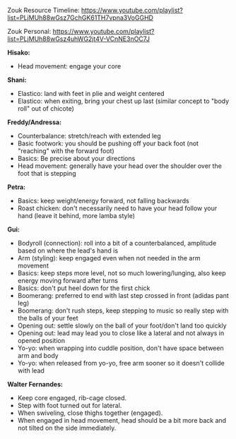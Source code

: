 Zouk Resource Timeline: https://www.youtube.com/playlist?list=PLjMUh88wGsz7GchGK61TH7vpna3VoGGHD

Zouk Personal: https://www.youtube.com/playlist?list=PLjMUh88wGsz4uhWG2jt4V-VCnNE3nOC7J

**Hisako:**
- Head movement: engage your core

**Shani:**
- Elastico: land with feet in plie and weight centered
- Elastico: when exiting, bring your chest up last (similar concept to "body roll" out of chicote)

**Freddy/Andressa:**
- Counterbalance: stretch/reach with extended leg
- Basic footwork: you should be pushing off your back foot (not "reaching" with the forward foot)
- Basics: Be precise about your directions
- Head movement: generally have your head over the shoulder over the foot that is stepping

**Petra:**
- Basics: keep weight/energy forward, not falling backwards
- Roast chicken: don't necessarily need to have your head follow your hand (leave it behind, more lamba style)

**Gui:**
- Bodyroll (connection): roll into a bit of a counterbalanced, amplitude based on where the lead's hand is
- Arm (styling): keep engaged even when not needed in the arm movement
- Basics: keep steps more level, not so much lowering/lunging, also keep energy moving forward after turns
- Basics: don't put heel down for the first chick
- Boomerang: preferred to end with last step crossed in front (adidas pant leg)
- Boomerang: don't rush steps, keep stepping to music so really step with the balls of your feet
- Opening out: settle slowly on the ball of your foot/don't land too quickly
- Opening out: lead may lead you to close like a lateral and not always in opened position
- Yo-yo: when wrapping into cuddle position, don't have space between arm and body
- Yo-yo: when released from yo-yo, free arm sooner so it doesn't collide with lead

**Walter Fernandes:**
- Keep core engaged, rib-cage closed.
- Step with foot turned out for lateral.
- When swiveling, close thighs together (engaged).
- When engaged in head movement, head should be a bit more back and not tilted on the side immediately.
